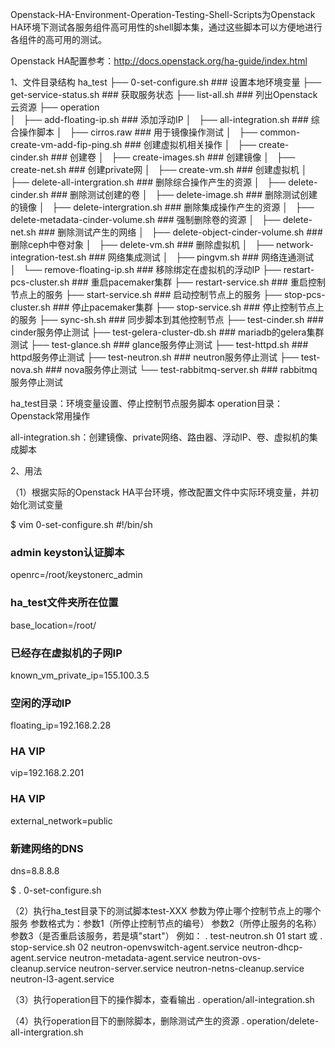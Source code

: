 Openstack-HA-Environment-Operation-Testing-Shell-Scripts为Openstack HA环境下测试各服务组件高可用性的shell脚本集，通过这些脚本可以方便地进行各组件的高可用的测试。

Openstack HA配置参考：http://docs.openstack.org/ha-guide/index.html

1、文件目录结构
ha_test
├── 0-set-configure.sh                     ### 设置本地环境变量
├── get-service-status.sh                  ### 获取服务状态
├── list-all.sh                            ### 列出Openstack云资源
├── operation                              
│   ├── add-floating-ip.sh                 ### 添加浮动IP
│   ├── all-integration.sh                 ### 综合操作脚本
│   ├── cirros.raw                         ### 用于镜像操作测试
│   ├── common-create-vm-add-fip-ping.sh   ### 创建虚拟机相关操作
│   ├── create-cinder.sh                   ### 创建卷
│   ├── create-images.sh                   ### 创建镜像
│   ├── create-net.sh                      ### 创建private网
│   ├── create-vm.sh                       ### 创建虚拟机
│   ├── delete-all-intergration.sh         ### 删除综合操作产生的资源
│   ├── delete-cinder.sh                   ### 删除测试创建的卷
│   ├── delete-image.sh                    ### 删除测试创建的镜像
│   ├── delete-intergration.sh             ### 删除集成操作产生的资源
│   ├── delete-metadata-cinder-volume.sh   ### 强制删除卷的资源
│   ├── delete-net.sh                      ### 删除测试产生的网络
│   ├── delete-object-cinder-volume.sh     ### 删除ceph中卷对象
│   ├── delete-vm.sh                       ### 删除虚拟机
│   ├── network-integration-test.sh        ### 网络集成测试
│   ├── pingvm.sh                          ### 网络连通测试
│   └── remove-floating-ip.sh              ### 移除绑定在虚拟机的浮动IP
├── restart-pcs-cluster.sh                 ### 重启pacemaker集群
├── restart-service.sh                     ### 重启控制节点上的服务
├── start-service.sh                       ### 启动控制节点上的服务
├── stop-pcs-cluster.sh                    ### 停止pacemaker集群
├── stop-service.sh                        ### 停止控制节点上的服务
├── sync-sh.sh                             ### 同步脚本到其他控制节点
├── test-cinder.sh                         ### cinder服务停止测试
├── test-gelera-cluster-db.sh              ### mariadb的gelera集群测试
├── test-glance.sh                         ### glance服务停止测试
├── test-httpd.sh                          ### httpd服务停止测试
├── test-neutron.sh                        ### neutron服务停止测试
├── test-nova.sh                           ### nova服务停止测试
└── test-rabbitmq-server.sh                ### rabbitmq服务停止测试


ha_test目录：环境变量设置、停止控制节点服务脚本
operation目录：Openstack常用操作

all-integration.sh：创建镜像、private网络、路由器、浮动IP、卷、虚拟机的集成脚本

2、用法

（1）根据实际的Openstack HA平台环境，修改配置文件中实际环境变量，并初始化测试变量

$ vim 0-set-configure.sh
#!/bin/sh
### admin keyston认证脚本
openrc=/root/keystonerc_admin
### ha_test文件夹所在位置
base_location=/root/

### 已经存在虚拟机的子网IP
known_vm_private_ip=155.100.3.5

### 空闲的浮动IP
floating_ip=192.168.2.28

### HA VIP
vip=192.168.2.201

### HA VIP
external_network=public
### 新建网络的DNS
dns=8.8.8.8

$ . 0-set-configure.sh

（2）执行ha_test目录下的测试脚本test-XXX
参数为停止哪个控制节点上的哪个服务
参数格式为：参数1（所停止控制节点的编号） 参数2（所停止服务的名称） 参数3（是否重启该服务，若是填"start"）
例如：
 . test-neutron.sh 01 start
或
 . stop-service.sh 02 neutron-openvswitch-agent.service neutron-dhcp-agent.service neutron-metadata-agent.service neutron-ovs-cleanup.service neutron-server.service neutron-netns-cleanup.service neutron-l3-agent.service

（3）执行operation目下的操作脚本，查看输出
 . operation/all-integration.sh

（4）执行operation目下的删除脚本，删除测试产生的资源
 . operation/delete-all-intergration.sh




